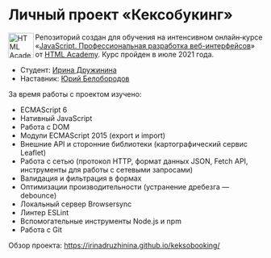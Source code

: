 # Личный проект «Кексобукинг»

<a href="https://htmlacademy.ru/intensive/javascript"><img align="left" width="50" height="50" alt="HTML Academy" src="https://up.htmlacademy.ru/static/img/intensive/javascript/logo-for-github-2.png"></a>

Репозиторий создан для обучения на интенсивном онлайн‑курсе «[JavaScript. Профессиональная разработка веб-интерфейсов](https://htmlacademy.ru/intensive/javascript)» от [HTML Academy](https://htmlacademy.ru). Курс пройден в июле 2021 года.

* Студент: [Ирина Дружинина](https://htmlacademy.ru/profile/hellcat)
* Наставник: [Юрий Белобородов](https://htmlacademy.ru/profile/id514591)

За время работы с проектом изучено:

* ECMAScript 6
* Нативный JavaScript
* Работа с DOM
* Модули ECMAScript 2015 (export и import)
* Внешние API и сторонние библиотеки (картографический сервис Leaflet)
* Работа с сетью (протокол HTTP, формат данных JSON, Fetch API, инструменты для работы с сетевыми запросами)
* Валидация и фильтрация в формах
* Оптимизации производительности (устранение дребезга — debounce)
* Локальный сервер Browsersync
* Линтер ESLint
* Вспомогательные инструменты Node.js и npm
* Работа с Git

Обзор проекта: https://irinadruzhinina.github.io/keksobooking/
